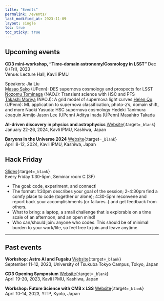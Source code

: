 ```yaml
---
title: "Events"
permalink: /events/
last_modified_at: 2023-11-09
layout: single
toc: true
toc_sticky: true
---
```


## Upcoming events

**CD3 mini-workshop, “Time-domain astronomy/Cosmology in LSST”**
Dec 8 (Fri), 2023\
Venue: Lecture Hall, Kavli IPMU

Speakers:
Jia Liu \
[Masao Sako](https://www.sas.upenn.edu/~masao/Web/Home.html) (UPenn): DES supernova cosmology and prospects for LSST \
[Nozomu Tominaga](https://nozomu-tominaga.jp/) (NAOJ): Transient science with HSC and PFS \
[Takashi Moriya](https://sci.nao.ac.jp/MEMBER/takashi.moriya/) (NAOJ): A grid model of supernova light curves
[Helen Qu](https://helenqu.com/) (UPenn): ML application to supernova classification, photo-z’s, domain shift, and more
Naoki Yasuda: HSC supernova cosmology
Hedeki Tanimura
Joaquin Armijo
Jason Lee (UPenn)
Aditya Inada (UPenn)
Masahiro Takada

**AI-driven discovery in physics and astrophysics** 
[Website](/ai4phys/){:target=`_blank`}\
January 22-26, 2024, Kavli IPMU, Kashiwa, Japan

**Baryons in the Universe 2024**
[Website](https://indico.ipmu.jp/event/429/){:target=`_blank`}\
April 8-12, 2024, Kavli IPMU, Kashiwa, Japan


## Hack Friday 
[Slides](https://docs.google.com/presentation/d/1YlANbb1qp_nbp37aalpP6JGxunt3yQOsnf2GoU-9KMw/){:target=`_blank`}\
Every Friday 1:30-5pm, Seminar room C (3F)
* The goal: code, experiment, and connect!
* The format: 1:30pm describes your goal of the session; 2-4:30pm find a comfy place to code (together or alone); 4:30-5pm reconvene and report back your accomplishments (or failures..) and get feedback from others.
* What to bring: a laptop, a small challenge that is explorable on a time scale of an afternoon, and an open mind!
* Who can/should join: anyone who codes. This should be of minimal burden to your work/life, so feel free to join and leave anytime. 

---

## Past events
**Workshop: Astro AI and Fugaku**
[Website](/fugakuAI/){:target=`_blank`}\
September 11-12, 2023, University of Tsukuba Tokyo Campus, Tokyo, Japan

**CD3 Opening Symposium** 
[Website](/opening/){:target=`_blank`}\
April 19-20, 2023, Kavli IPMU, Kashiwa, Japan

**Workshop: Future Science with CMB x LSS** 
[Website](https://www2.yukawa.kyoto-u.ac.jp/~cmb-lss/index.php){:target=`_blank`}\
April 10-14, 2023, YITP, Kyoto, Japan
